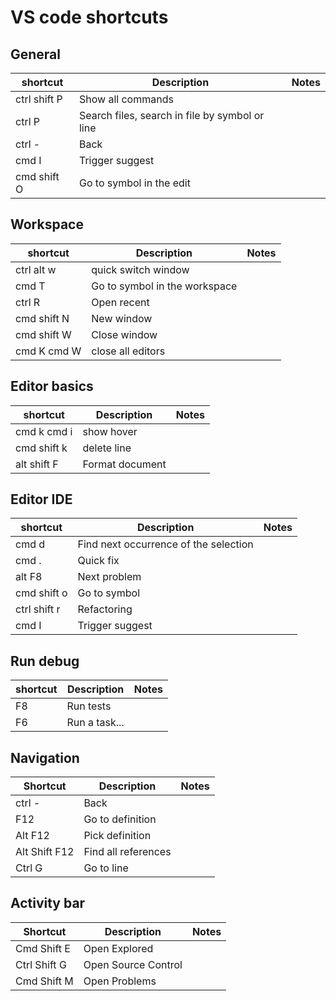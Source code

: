 # VS code shortcuts

## General

| shortcut     | Description                                    | Notes |
| ------------ | ---------------------------------------------- | ----- |
| ctrl shift P | Show all commands                              |       |
| ctrl P       | Search files, search in file by symbol or line |       |
| ctrl -       | Back                                           |       |
| cmd I        | Trigger suggest                                |       |
| cmd shift O  | Go to symbol in the edit                       |       |

## Workspace

| shortcut    | Description                   | Notes |
| ----------- | ----------------------------- | ----- |
| ctrl alt w  | quick switch window           |       |
| cmd T       | Go to symbol in the workspace |       |
| ctrl R      | Open recent                   |       |
| cmd shift N | New window                    |       |
| cmd shift W | Close window                  |       |
| cmd K cmd W | close all editors             |       |

## Editor basics

| shortcut    | Description     | Notes |
| ----------- | --------------- | ----- |
| cmd k cmd i | show hover      |       |
| cmd shift k | delete line     |       |
| alt shift F | Format document |       |

## Editor IDE

| shortcut     | Description                           | Notes |
| ------------ | ------------------------------------- | ----- |
| cmd d        | Find next occurrence of the selection |       |
| cmd .        | Quick fix                             |       |
| alt F8       | Next problem                          |       |
| cmd shift o  | Go to symbol                          |       |
| ctrl shift r | Refactoring                           |       |
| cmd I        | Trigger suggest                       |       |

## Run debug

| shortcut | Description   | Notes |
| -------- | ------------- | ----- |
| F8       | Run tests     |       |
| F6       | Run a task... |       |

## Navigation

| Shortcut      | Description         | Notes |
| ------------- | ------------------- | ----- |
| ctrl -        | Back                |       |
| F12           | Go to definition    |       |
| Alt F12       | Pick definition     |       |
| Alt Shift F12 | Find all references |       |
| Ctrl G        | Go to line          |       |

## Activity bar

| Shortcut     | Description         | Notes |
| ------------ | ------------------- | ----- |
| Cmd Shift E  | Open Explored       |       |
| Ctrl Shift G | Open Source Control |       |
| Cmd Shift M  | Open Problems       |       |
